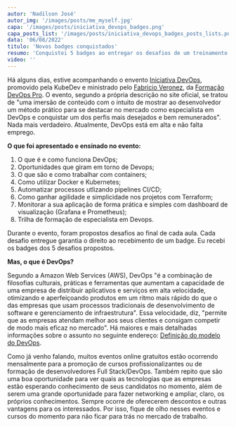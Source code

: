 ```yaml
---
autor: 'Nadilson José'
autor_img: '/images/posts/me_myself.jpg'
capa: '/images/posts/iniciativa_devops_badges.png'
capa_posts_list: '/images/posts/iniciativa_devops_badges_posts_lists.png'
data: '06/08/2022'
titulo: 'Novos badges conquistados'
resumo: 'Conquistei 5 badges ao entregar os desafios de um treinamento online, o Iniciativa DevOps.'
video: ''
---
```


Há alguns dias, estive acompanhando o envento [Iniciativa DevOps](https://iniciativadevops.com.br/), promovido pela KubeDev e ministrado pelo [Fabricio Veronez](https://www.linkedin.com/in/fabricioveronez), da [Formação DevOps Pro](https://www.linkedin.com/company/devopspro/). O evento, segundo a própria descrição no site oficial, se tratou de "uma imersão de conteúdo com o intuito de mostrar ao desenvolvedor um método prático para se destacar no mercado como especialista em DevOps e conquistar um dos perfis mais desejados e bem remunerados". Nada mais verdadeiro. Atualmente, DevOps está em alta e não falta emprego.

**O que foi apresentado e ensinado no evento:**

1. O que é e como funciona DevOps;
2. Oportunidades que giram em torno de Devops;
3. O que são e como trabalhar com containers;
4. Como utilizar Docker e Kubernetes;
5. Automatizar processos utlizando pipelines CI/CD;
6. Como ganhar agilidade e simplicidade nos projetos com Terraform;
7. Monitorar a sua aplicação de forma prática e simples com dashboard de visualização (Grafana e Prometheus);
8. Trilha de formação de especialista em Devops.

Durante o evento, foram propostos desafios ao final de cada aula. Cada desafio entregue garantia o direito ao recebimento de um badge. Eu recebi os badges dos 5 desafios propostos.

**Mas, o que é DevOps?**

Segundo a Amazon Web Services (AWS), DevOps "é a combinação de filosofias culturais, práticas e ferramentas que aumentam a capacidade de uma empresa de distribuir aplicativos e serviços em alta velocidade, otimizando e aperfeiçoando produtos em um ritmo mais rápido do que o das empresas que usam processos tradicionais de desenvolvimento de software e gerenciamento de infraestrutura". Essa velocidade, diz, "permite que as empresas atendam melhor aos seus clientes e consigam competir de modo mais eficaz no mercado". Há maiores e mais detalhadas informações sobre o assunto no seguinte endereço: [Definição do modelo do DevOps](https://aws.amazon.com/pt/devops/what-is-devops/).

Como já venho falando, muitos eventos online gratuitos estão ocorrendo mensalmente para a promoção de cursos profissionalizantes ou de formação de desenvolvedores Full Stack/DevOps. Também repito que são uma boa oportunidade para ver quais as tecnologias que as empresas estão esperando conhecimento de seus candidatos no momento, além de serem uma grande oportunidade para fazer networking e ampliar, claro, os próprios conhecimentos. Sempre ocorre de oferecerem descontos e outras vantagens para os interessados. Por isso, fique de olho nesses eventos e cursos do momento para não ficar para trás no mercado de trabalho.
